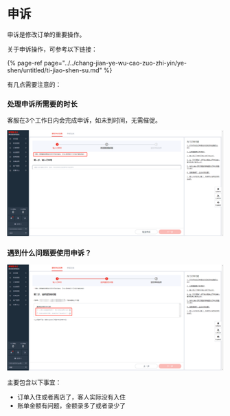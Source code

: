 # 申诉

申诉是修改订单的重要操作。

关于申诉操作，可参考以下链接：

{% page-ref page="../../chang-jian-ye-wu-cao-zuo-zhi-yin/ye-shen/untitled/ti-jiao-shen-su.md" %}

有几点需要注意的：

### 处理申诉所需要的时长

客服在3个工作日内会完成申诉，如未到时间，无需催促。

![&#x4E09;&#x4E2A;&#x5DE5;&#x4F5C;&#x65E5;&#x5185;&#x5B8C;&#x6210;&#x7533;&#x8BC9;](../../.gitbook/assets/image%20%28411%29.png)

### 遇到什么问题要使用申诉？

![&#x9047;&#x5230;&#x4EC0;&#x4E48;&#x95EE;&#x9898;&#x4F7F;&#x7528;&#x7533;&#x8BC9;](../../.gitbook/assets/image%20%28788%29.png)

主要包含以下事宜：

* 订单入住或者离店了，客人实际没有入住
* 账单金额有问题，金额录多了或者录少了


